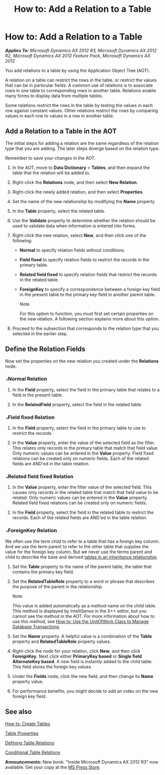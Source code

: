 ﻿---
title: 'How to: Add a Relation to a Table'
TOCTitle: 'How to: Add a Relation to a Table'
ms:assetid: 1b164b99-de08-4557-8da5-1931d9469ca1
ms:mtpsurl: https://msdn.microsoft.com/en-us/library/Aa556809(v=AX.60)
ms:contentKeyID: 35241382
ms.date: 05/18/2015
mtps_version: v=AX.60
---

# How to: Add a Relation to a Table 


_**Applies To:** Microsoft Dynamics AX 2012 R3, Microsoft Dynamics AX 2012 R2, Microsoft Dynamics AX 2012 Feature Pack, Microsoft Dynamics AX 2012_

You add relations to a table by using the Application Object Tree (AOT).

A relation on a table can restrict the rows in the table, or restrict the values that can be in particular fields. A common use of relations is to associate rows in one table to corresponding rows in another table. Relations enable many forms to display data from multiple tables.

Some relations restrict the rows in the table by testing the values in each row against constant values. Other relations restrict the rows by comparing values in each row to values in a row in another table.

## Add a Relation to a Table in the AOT

The initial steps for adding a relation are the same regardless of the relation type that you are adding. The later steps diverge based on the relation type.

Remember to save your changes in the AOT.

1.  In the AOT, move to **Data Dictionary** \> **Tables**, and then expand the table that the relation will be added to.

2.  Right-click the **Relations** node, and then select **New Relation**.

3.  Right-click the newly added relation, and then select **Properties**.

4.  Set the name of the new relationship by modifying the **Name** property.

5.  In the **Table** property, select the related table.

6.  Use the **Validate** property to determine whether the relation should be used to validate data when information is entered into forms.

7.  Right-click the new relation, select **New**, and then click one of the following:
    
      - **Normal** to specify relation fields without conditions.
    
      - **Field fixed** to specify relation fields to restrict the records in the primary table.
    
      - **Related field fixed** to specify relation fields that restrict the records in the related table.
    
      - **ForeignKey** to specify a correspondence between a foreign key field in the present table to the primary key field in another parent table.
        

        > [!NOTE]
        > <P>For this option to function, you must first set certain properties on the new relation. A following section explains more about this option.</P>



8.  Proceed to the subsection that corresponds to the relation type that you selected in the earlier step.

## Define the Relation Fields

Now set the properties on the new relation you created under the **Relations** node.

### ![Aa556809.collapse\_all(en-us,AX.60).gif](images/Gg863931.collapse_all(en-us,AX.60).gif "Aa556809.collapse_all(en-us,AX.60).gif")Normal Relation

1.  In the **Field** property, select the field in the primary table that relates to a field in the present table.

2.  In the **RelatedField** property, select the field in the related table.

### ![Aa556809.collapse\_all(en-us,AX.60).gif](images/Gg863931.collapse_all(en-us,AX.60).gif "Aa556809.collapse_all(en-us,AX.60).gif")Field fixed Relation

1.  In the **Field** property, select the field in the primary table to use to restrict the records.

2.  In the **Value** property, enter the value of the selected field as the filter. This relates only records in the primary table that match that field value. Only numeric values can be entered in the **Value** property. Field fixed relations can be created only on numeric fields. Each of the related fields are AND'ed in the table relation.

### ![Aa556809.collapse\_all(en-us,AX.60).gif](images/Gg863931.collapse_all(en-us,AX.60).gif "Aa556809.collapse_all(en-us,AX.60).gif")Related field fixed Relation

1.  In the **Value** property, enter the filter value of the selected field. This causes only records in the related table that match that field value to be related. Only numeric values can be entered in the **Value** property. Related field fixed relations can be created only on numeric fields.

2.  In the **Field** property, select the field in the related table to restrict the records. Each of the related fields are AND'ed in the table relation.

### ![Aa556809.collapse\_all(en-us,AX.60).gif](images/Gg863931.collapse_all(en-us,AX.60).gif "Aa556809.collapse_all(en-us,AX.60).gif")ForeignKey Relation

We often use the term child to refer to a table that has a foreign key column. And we use the term parent to refer to the other table that supplies the value for the foreign key column. But we never use the terms parent and child to describe the base and derived [tables in an inheritance relationship](table-inheritance-overview.md).

1.  Set the **Table** property to the name of the parent table, the table that contains the primary key field.

2.  Set the **RelatedTableRole** property to a word or phrase that describes the purpose of the parent in the relationship.
    

    > [!NOTE]
    > <P>This value is added automatically as a method name on the child table. This method is displayed by IntelliSense in the X++ editor, but you cannot see the method in the AOT. For more information about how to use this method, see <A href="how-to-use-the-unitofwork-class-to-manage-database-transactions.md">How to: Use the UnitOfWork Class to Manage Database Transactions</A>.</P>



3.  Set the **Name** property. A helpful value is a combination of the **Table** property and **RelatedTableRole** property values.

4.  Right-click the node for your relation, click **New**, and then click **ForeignKey**. Next click either **PrimaryKey based** or **Single field AlternateKey based**. A new field is instantly added to the child table. This field stores the foreign key values.

5.  Under the **Fields** node, click the new field, and then change its **Name** property value.

6.  For performance benefits, you might decide to add an index on the new foreign key field.

## See also

[How to: Create Tables](how-to-create-tables.md)

[Table Properties](https://msdn.microsoft.com/en-us/library/aa871620\(v=ax.60\))

[Defining Table Relations](defining-table-relations.md)

[Conditional Table Relations](conditional-table-relations.md)

  
**Announcements:** New book: "Inside Microsoft Dynamics AX 2012 R3" now available. Get your copy at the [MS Press Store](https://www.microsoftpressstore.com/store/inside-microsoft-dynamics-ax-2012-r3-9780735685109).

